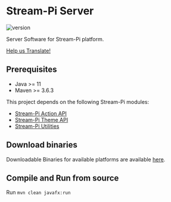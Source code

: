 # Stream-Pi Server

![version](https://img.shields.io/badge/Version-1.0.0-green)

Server Software for Stream-Pi platform.

[Help us Translate!](https://github.com/stream-pi/server/blob/master/i18n.md)

## Prerequisites

- Java >= 11
- Maven >= 3.6.3

This project depends on the following Stream-Pi modules:

- [Stream-Pi Action API](https://github.com/stream-pi/action-api)
- [Stream-Pi Theme API](https://github.com/stream-pi/theme-api)
- [Stream-Pi Utilities](https://github.com/stream-pi/util) 


## Download binaries

Downloadable Binaries for available platforms are available [here](https://github.com/stream-pi/server/releases).

## Compile and Run from source 

Run `mvn clean javafx:run`
